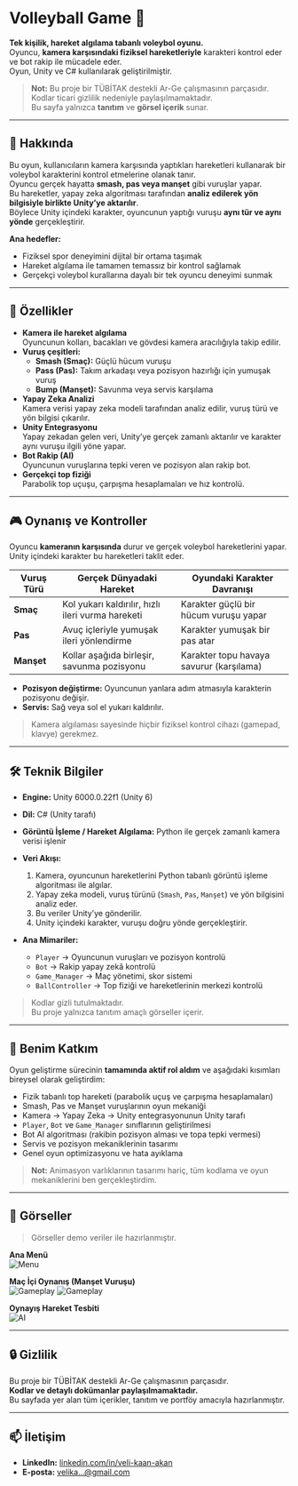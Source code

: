 # Volleyball Game 🏐

**Tek kişilik, hareket algılama tabanlı voleybol oyunu.**  
Oyuncu, **kamera karşısındaki fiziksel hareketleriyle** karakteri kontrol eder ve bot rakip ile mücadele eder.  
Oyun, Unity ve C# kullanılarak geliştirilmiştir.  

> **Not:** Bu proje bir TÜBİTAK destekli Ar-Ge çalışmasının parçasıdır.  
> Kodlar ticari gizlilik nedeniyle paylaşılmamaktadır.  
> Bu sayfa yalnızca **tanıtım** ve **görsel içerik** sunar.

---

## 🎯 Hakkında
Bu oyun, kullanıcıların kamera karşısında yaptıkları hareketleri kullanarak bir voleybol karakterini kontrol etmelerine olanak tanır.  
Oyuncu gerçek hayatta **smash, pas veya manşet** gibi vuruşlar yapar.  
Bu hareketler, yapay zeka algoritması tarafından **analiz edilerek yön bilgisiyle birlikte Unity’ye aktarılır**.  
Böylece Unity içindeki karakter, oyuncunun yaptığı vuruşu **aynı tür ve aynı yönde** gerçekleştirir.

**Ana hedefler:**
- Fiziksel spor deneyimini dijital bir ortama taşımak
- Hareket algılama ile tamamen temassız bir kontrol sağlamak
- Gerçekçi voleybol kurallarına dayalı bir tek oyuncu deneyimi sunmak

---

## 🚀 Özellikler
- **Kamera ile hareket algılama**  
  Oyuncunun kolları, bacakları ve gövdesi kamera aracılığıyla takip edilir.
- **Vuruş çeşitleri:**  
  - **Smash (Smaç):** Güçlü hücum vuruşu  
  - **Pass (Pas):** Takım arkadaşı veya pozisyon hazırlığı için yumuşak vuruş  
  - **Bump (Manşet):** Savunma veya servis karşılama  
- **Yapay Zeka Analizi**  
  Kamera verisi yapay zeka modeli tarafından analiz edilir, vuruş türü ve yön bilgisi çıkarılır.
- **Unity Entegrasyonu**  
  Yapay zekadan gelen veri, Unity’ye gerçek zamanlı aktarılır ve karakter aynı vuruşu ilgili yöne yapar.
- **Bot Rakip (AI)**  
  Oyuncunun vuruşlarına tepki veren ve pozisyon alan rakip bot.
- **Gerçekçi top fiziği**  
  Parabolik top uçuşu, çarpışma hesaplamaları ve hız kontrolü.

---

## 🎮 Oynanış ve Kontroller
Oyuncu **kameranın karşısında** durur ve gerçek voleybol hareketlerini yapar.  
Unity içindeki karakter bu hareketleri taklit eder.

| Vuruş Türü | Gerçek Dünyadaki Hareket | Oyundaki Karakter Davranışı |
|------------|--------------------------|-----------------------------|
| **Smaç** | Kol yukarı kaldırılır, hızlı ileri vurma hareketi | Karakter güçlü bir hücum vuruşu yapar |
| **Pas** | Avuç içleriyle yumuşak ileri yönlendirme | Karakter yumuşak bir pas atar |
| **Manşet** | Kollar aşağıda birleşir, savunma pozisyonu | Karakter topu havaya savurur (karşılama) |

- **Pozisyon değiştirme:** Oyuncunun yanlara adım atmasıyla karakterin pozisyonu değişir.
- **Servis:** Sağ veya sol el yukarı kaldırılır.

> Kamera algılaması sayesinde hiçbir fiziksel kontrol cihazı (gamepad, klavye) gerekmez.

---

## 🛠 Teknik Bilgiler
- **Engine:** Unity 6000.0.22f1 (Unity 6)
- **Dil:** C# (Unity tarafı)
- **Görüntü İşleme / Hareket Algılama:** Python ile gerçek zamanlı kamera verisi işlenir
- **Veri Akışı:**
  1. Kamera, oyuncunun hareketlerini Python tabanlı görüntü işleme algoritması ile algılar.  
  2. Yapay zeka modeli, vuruş türünü (`Smash`, `Pas`, `Manşet`) ve yön bilgisini analiz eder.  
  3. Bu veriler Unity’ye gönderilir.  
  4. Unity içindeki karakter, vuruşu doğru yönde gerçekleştirir.

- **Ana Mimariler:**
  - `Player` → Oyuncunun vuruşları ve pozisyon kontrolü
  - `Bot` → Rakip yapay zekâ kontrolü
  - `Game_Manager` → Maç yönetimi, skor sistemi
  - `BallController` → Top fiziği ve hareketlerinin merkezi kontrolü

> Kodlar gizli tutulmaktadır.  
> Bu proje yalnızca tanıtım amaçlı görseller içerir.

---

## 👤 Benim Katkım
Oyun geliştirme sürecinin **tamamında aktif rol aldım** ve aşağıdaki kısımları bireysel olarak geliştirdim:

- Fizik tabanlı top hareketi (parabolik uçuş ve çarpışma hesaplamaları)
- Smash, Pas ve Manşet vuruşlarının oyun mekaniği
- Kamera → Yapay Zeka → Unity entegrasyonunun Unity tarafı
- `Player`, `Bot` ve `Game_Manager` sınıflarının geliştirilmesi
- Bot AI algoritması (rakibin pozisyon alması ve topa tepki vermesi)
- Servis ve pozisyon mekaniklerinin tasarımı
- Genel oyun optimizasyonu ve hata ayıklama

> **Not:** Animasyon varlıklarının tasarımı hariç, tüm kodlama ve oyun mekaniklerini ben gerçekleştirdim.

---

## 📸 Görseller
> Görseller demo veriler ile hazırlanmıştır.

**Ana Menü**  
![Menu](./screenshots/Voleybol_Menu.png)

**Maç İçi Oynanış (Manşet Vuruşu)**  
![Gameplay](./screenshots/Voleybol_Oyun_İçi_1.png)
![Gameplay](./screenshots/Voleybol_Oyun_İçi_2.png)

**Oynayış Hareket Tesbiti**  
![AI](./screenshots/Voleybol_ManşetSol.png)

---

## 🔒 Gizlilik
Bu proje bir TÜBİTAK destekli Ar-Ge çalışmasının parçasıdır.  
**Kodlar ve detaylı dokümanlar paylaşılmamaktadır.**  
Bu sayfada yer alan tüm içerikler, tanıtım ve portföy amacıyla hazırlanmıştır.

---

## 📫 İletişim
- **LinkedIn:** [linkedin.com/in/veli-kaan-akan](https://linkedin.com/in/veli-kaan-akan)  
- **E-posta:** velika...@gmail.com
